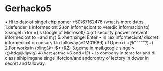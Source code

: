 # Gerhacko5
•	Hi to date of singel chip nomer  +50767162476 /what is more datos
1.defender is informeciont 
2.(on informeciont to veredic información to)  
3.singel in for ={is Google of Microsoft}
4.{of security paswer relevent informeciont to =and my} 
5.>hert singel  Enter 
•	In nex informeciont/ discret informeciont on unsury
1.in falloway(>GM01689) of Open>( +@’””””””/)+)
2.For works in (oling@+-$++&2)
3.getme in mail.google singel> (@hdgajkigwig)
4.(hert getme v6 and v12)
•	Is company in tame for and di class sihip imgane singel iforcion/and andcrontry of lectory in dower in secret and falloway.        

